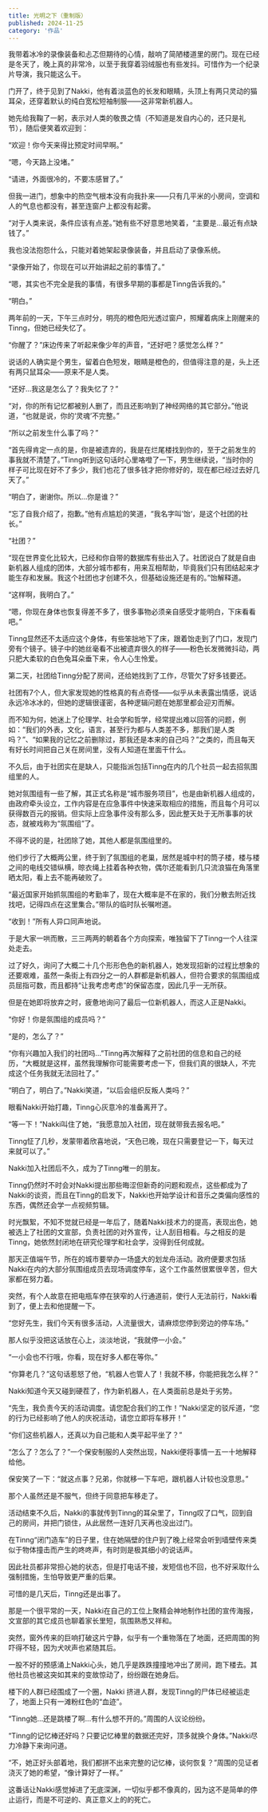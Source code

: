 ```yaml
---
title: 光明之下（重制版）
published: 2024-11-25
category: '作品'
---
```


我带着冰冷的录像装备和忐忑但期待的心情，敲响了简陋楼道里的房门。现在已经是冬天了，晚上真的非常冷，以至于我穿着羽绒服也有些发抖。可惜作为一个纪录片导演，我只能这么干。

门开了，终于见到了Nakki，他有着淡蓝色的长发和眼睛，头顶上有两只灵动的猫耳朵，还穿着默认的纯白宽松短袖制服——这非常新机器人。

她先给我鞠了一躬，表示对人类的敬畏之情（不知道是发自内心的，还只是礼节），随后便笑着欢迎到：

“欢迎！你今天来得比预定时间早啊。”

“嗯，今天路上没堵。”

“请进，外面很冷的，不要冻感冒了。”

但我一进门，想象中的热空气根本没有向我扑来——只有几平米的小房间，空调和人的气息也都没有，甚至连窗户上都没有起雾。

“对于人类来说，条件应该有点差。”她有些不好意思地笑着，“主要是...最近有点缺钱了。”

我也没法抱怨什么，只能对着她架起录像装备，并且启动了录像系统。

“录像开始了，你现在可以开始讲起之前的事情了。”

“嗯，其实也不完全是我的事情，有很多早期的事都是Tinng告诉我的。”

“明白。”

两年前的一天，下午三点时分，明亮的橙色阳光透过窗户，照耀着病床上刚醒来的Tinng，但她已经失忆了。

“你醒了？”床边传来了听起来像少年的声音，“还好吧？感觉怎么样？”

说话的人确实是个男生，留着白色短发，眼睛是橙色的，但值得注意的是，头上还有两只鼠耳朵——原来不是人类。

“还好...我这是怎么了？我失忆了？”

“对，你的所有记忆都被别人删了，而且还影响到了神经网络的其它部分。”他说道，“也就是说，你的‘灵魂’不完整。”

“所以之前发生什么事了吗？”

“首先得肯定一点的是，你是被遗弃的，我是在烂尾楼找到你的，至于之前发生的事我就不清楚了。”Tinng听到这句话时心里咯噔了一下，男生继续说，“当时你的样子可比现在好不了多少，我们也花了很多钱才把你修好的，现在都已经过去好几天了。”

“明白了，谢谢你。所以...你是谁？”

“忘了自我介绍了，抱歉。”他有点尴尬的笑道，“我名字叫’饴‘，是这个社团的社长。”

“社团？”

“现在世界变化比较大，已经和你自带的数据库有些出入了。社团说白了就是自由新机器人组成的团体，大部分城市都有，用来互相帮助，毕竟我们只有团结起来才能生存和发展。我这个社团也才创建不久，但基础设施还是有的。”饴解释道。

“这样啊，我明白了。”

“嗯，你现在身体也恢复得差不多了，很多事物必须亲自感受才能明白，下床看看吧。”

Tinng显然还不太适应这个身体，有些笨拙地下了床，跟着饴走到了门口，发现门旁有个镜子。镜子中的她丝毫看不出被遗弃很久的样子——粉色长发微微抖动，两只肥大柔软的白色兔耳朵垂下来，令人心生怜爱。

第二天，社团给Tinng分配了房间，还给她找到了工作，尽管欠了好多钱要还。

社团有7个人，但大家发现她的性格真的有点奇怪——似乎从未表露出情感，说话永远冷冰冰的，但她的逻辑很谨密，各种逻辑问题在她那里都会迎刃而解。

而不知为何，她迷上了伦理学、社会学和哲学，经常提出难以回答的问题，例如：“我们的外表，文化，语言，甚至行为都与人类差不多，那我们是人类吗？”、“如果我的记忆之前删除过，那我还是本来的自己吗？”之类的，而且每天有好长时间把自己关在房间里，没有人知道在里面干什么。

不久后，由于社团实在是缺人，只能指派包括Tinng在内的几个社员一起去招氛围组里的人。

她对氛围组有一些了解，其正式名称是“城市服务项目”，也是由新机器人组成的，由政府牵头设立，工作内容是在应急事件中快速采取相应的措施，而且每个月可以获得数百元的报销。但实际上应急事件没有那么多，因此整天处于无所事事的状态，就被戏称为“氛围组”了。

不得不说的是，社团除了她，其他人都是氛围组里的。

他们步行了大概两公里，终于到了氛围组的老巢，居然是城中村的筒子楼，楼与楼之间的电线交错纵横，晾衣绳上挂着各种衣物，偶尔还能看到几只流浪猫在角落里晒太阳，看上去不能再破败了。

“最近国家开始抓氛围组的考勤率了，现在大概率是不在家的，我们分散去附近找找吧，记得四点在这里集合。”带队的临时队长嘱咐道。

“收到！”所有人异口同声地说。

于是大家一哄而散，三三两两的朝着各个方向探索，唯独留下了Tinng一个人往深处走去。

过了好久，询问了大概二十几个形形色色的新机器人，她发现招新的过程比想象的还要艰难，虽然一条街上有四分之一的人群都是新机器人，但符合要求的氛围组成员屈指可数，而且都持“让我考虑考虑”的保留态度，因此几乎一无所获。

但是在她即将放弃之时，疲惫地询问了最后一位新机器人，而这人正是Nakki。

“你好！你是氛围组的成员吗？”

“是的，怎么了？”

“你有兴趣加入我们的社团吗...”Tinng再次解释了之前社团的信息和自己的经历，“大概就是这样，虽然我理解你可能需要考虑一下，但我们真的很缺人，不完成这个任务我就无法回社了。”

“明白了，明白了。”Nakki笑道，“以后会组织反叛人类吗？”

眼看Nakki开始打趣，Tinng心灰意冷的准备离开了。

“等一下！”Nakki叫住了她，“我愿意加入社团，现在就带我去报名吧。”

Tinng怔了几秒，发蒙带着欣喜地说，“天色已晚，现在只需要登记一下，每天过来就可以了。”

Nakki加入社团后不久，成为了Tinng唯一的朋友。

Tinng仍然时不时会对Nakki提出那些晦涩但新奇的问题和观点，这些都成为了Nakki的谈资，而且在Tinng的启发下，Nakki也开始学设计和音乐之类偏向感性的东西，偶然还会学一点视频剪辑。

时光飘絮，不知不觉就已经是一年后了，随着Nakki技术力的提高，表现出色，她被选上了社团的文宣部，负责社团的对外宣传，让人刮目相看。与之相反的是Tinng，她依然封闭地在研究伦理学和社会学，没得到任何成就。

那天正值端午节，所在的城市要举办一场盛大的划龙舟活动。政府便要求包括Nakki在内的大部分氛围组成员去现场调度停车，这个工作虽然很累很辛苦，但大家都在努力着。

突然，有个人故意在把电瓶车停在狭窄的人行通道前，使行人无法前行，Nakki看到了，便上去和他提醒一下。

“您好先生，我们今天有很多活动，人流量很大，请麻烦您停到旁边的停车场。”

那人似乎没把这话放在心上，淡淡地说，“我就停一小会。”

“一小会也不行哦，你看，现在好多人都在等你。”

“你算老几？”这句话惹怒了他，“机器人也管人了！我就不移，你能把我怎么样？”

Nakki知道今天又碰到硬茬了，作为新机器人，在人类面前总是处于劣势。

“先生，我负责今天的活动调度。请您配合我们的工作！”Nakki坚定的驳斥道，“您的行为已经影响了他人的庆祝活动，请您立即将车移开！”

“你们这些机器人，还真以为自己能和人类平起平坐了？”

“怎么了？怎么了？”一个保安制服的人突然出现，Nakki便将事情一五一十地解释给他。

保安笑了一下：“就这点事？兄弟，你就移一下车吧，跟机器人计较也没意思。”

那个人虽然还是不服气，但终于同意把车移走了。

活动结束不久后，Nakki的事就传到Tinng的耳朵里了，Tinng叹了口气，回到自己的房间，并把门锁住，从此居然一连好几天再也没出过门。

在Tinng“闭门造车”的日子里，住在她隔壁的住户到了晚上经常会听到墙壁传来类似于物体撞击而产生的咚咚声，有时则是极其细小的说话声。

因此社员都非常担心她的状态，但是打电话不接，发短信也不回，也不好采取什么强制措施，生怕导致更严重的后果。

可惜的是几天后，Tinng还是出事了。

那是一个很平常的一天，Nakki在自己的工位上聚精会神地制作社团的宣传海报，文宣部的其它成员也聊着家长里短，氛围熟悉又祥和。

突然，窗外传来的巨响打破这片宁静，似乎有一个重物落在了地面，还把周围的狗吓得不轻，因为犬吠声也紧随其后。

一股不好的预感涌上Nakki心头，她几乎是跌跌撞撞地冲出了房间，跑下楼去。其他社员也被这突如其来的变故惊动了，纷纷跟在她身后。

楼下的人群已经围成了一个圈，Nakki 挤进人群，发现Tinng的尸体已经被运走了，地面上只有一滩粉红色的“血迹”。

“Tinng她...还是跳楼了啊...有什么想不开的。”周围的人议论纷纷。

“Tinng的记忆棒还好吗？只要记忆棒里的数据还完好，顶多就换个身体。”Nakki尽力冷静下来询问道。

“不，她正好头部着地，我们都拼不出来完整的记忆棒，谈何恢复？”周围的见证者浇灭了她的希望，“像计算好了一样。”

这番话让Nakki感觉掉进了无底深渊，一切似乎都不像真的，因为这不是简单的停止运行，而是不可逆的、真正意义上的的死亡。